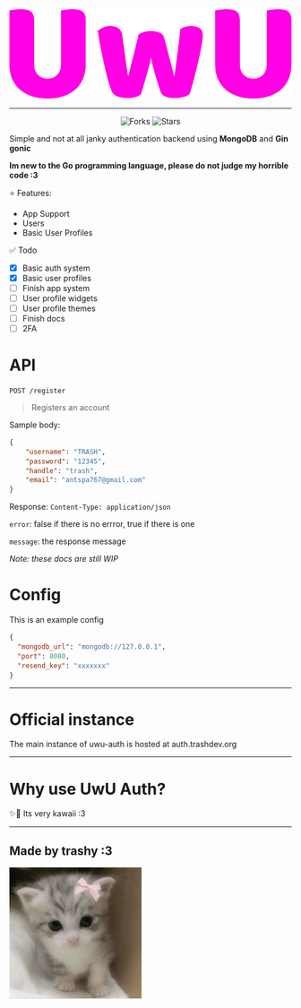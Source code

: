 <div align="center">

![alt text](image-1.png)

</div>

---

<div align="center">

![Forks](https://img.shields.io/github/forks/Ant767/uwu-auth)
![Stars](https://img.shields.io/github/stars/Ant767/uwu-auth)

</div>


Simple and not at all janky authentication backend using **MongoDB** and **Gin gonic**

**Im new to the Go programming language, please do not judge my horrible code :3**

⭐ Features:
- App Support
- Users
- Basic User Profiles

✅ Todo

- [x] Basic auth system
- [x] Basic user profiles
- [ ] Finish app system
- [ ] User profile widgets
- [ ] User profile themes
- [ ] Finish docs
- [ ] 2FA

# API


`POST /register`
> Registers an account

Sample body:

```json
{
    "username": "TRASH",
    "password": "12345",
    "handle": "trash",
    "email": "antspa767@gmail.com"
}
```

Response:
`Content-Type: application/json`

`error`: false if there is no errror, true if there is one

`message`: the response message

*Note: these docs are still WIP*

# Config

This is an example config

```json
{
  "mongodb_url": "mongodb://127.0.0.1",
  "port": 8080,
  "resend_key": "xxxxxxx"
}
```

---

# Official instance

The main instance of uwu-auth is hosted at auth.trashdev.org

---

# Why use UwU Auth?

✨🎀 Its very kawaii :3

---

## Made by trashy :3
![alt text](image.png)